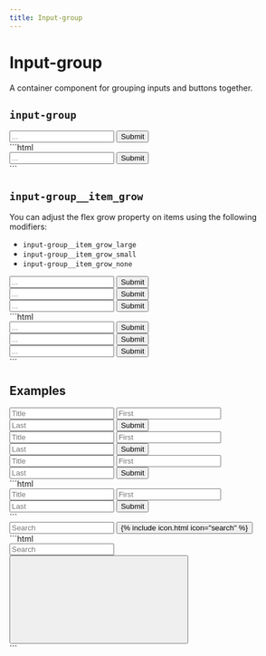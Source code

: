 ```yaml
---
title: Input-group
---
```


# Input-group

<p>A container component for grouping inputs and buttons together.</p>

## `input-group`

<div class="demo grid grid_md">
  <div class="demo__render grid__item">
    <div class="input-group">
      <input class="input-group__item input" placeholder="..." type="text" />
      <button class="input-group__item button button_color_primary">Submit</button>
    </div>
  </div>
  <div class="grid__item size_6">
  <div class="demo__code" markdown="1">
```html
<div class="input-group">
  <input class="input-group__item input" placeholder="..." type="text" />
  <button class="input-group__item button">Submit</button>
</div>
```
  </div>
  </div>
</div>

## `input-group__item_grow`

You can adjust the flex grow property on items using the following modifiers:

* `input-group__item_grow_large`
* `input-group__item_grow_small`
* `input-group__item_grow_none`

<div class="demo grid grid_md">
  <div class="demo__render grid__item spacing">
    <div class="demo__group">
      <div class="input-group">
        <input class="input-group__item input-group__item_grow_large input" placeholder="..." type="text" />
        <button class="input-group__item button button_color_primary">Submit</button>
      </div>
    </div>
    <div class="demo__group">
      <div class="input-group">
        <input class="input-group__item input" placeholder="..." type="text" />
        <button class="input-group__item input-group__item_grow_small button button_color_primary">Submit</button>
      </div>
    </div>
    <div class="demo__group">
      <div class="input-group">
        <input class="input-group__item input" placeholder="..." type="text" />
        <button class="input-group__item input-group__item_grow_none button button_color_primary">Submit</button>
      </div>
    </div>
  </div>
  <div class="grid__item size_6">
  <div class="demo__code" markdown="1">
```html
<div class="input-group">
  <input class="input-group__item input-group__item_grow_large input" placeholder="..." type="text" />
  <button class="input-group__item button button_color_primary">Submit</button>
</div>
<div class="input-group">
  <input class="input-group__item input" placeholder="..." type="text" />
  <button class="input-group__item input-group__item_grow_small button button_color_primary">Submit</button>
</div>
<div class="input-group">
  <input class="input-group__item input" placeholder="..." type="text" />
  <button class="input-group__item input-group__item_grow_none button button_color_primary">Submit</button>
</div>
```
  </div>
  </div>
</div>

## Examples

<div class="demo spacing">
  <div class="demo__render spacing">
    <div class="demo__group">
      <div class="input-group">
        <input class="input-group__item input-group__item_grow_small input input_size_small" placeholder="Title" type="text" />
        <input class="input-group__item input input_size_small" placeholder="First" type="text" />
        <input class="input-group__item input input_size_small" placeholder="Last" type="text" />
        <button class="input-group__item input-group__item_grow_small button button_size_small button_color_primary">Submit</button>
      </div>
    </div>
    <div class="demo__group">
      <div class="input-group">
        <input class="input-group__item input-group__item_grow_small input" placeholder="Title" type="text" />
        <input class="input-group__item input" placeholder="First" type="text" />
        <input class="input-group__item input" placeholder="Last" type="text" />
        <button class="input-group__item input-group__item_grow_small button button_color_primary">Submit</button>
      </div>
    </div>
    <div class="demo__group">
      <div class="input-group">
        <input class="input-group__item input-group__item_grow_small input input_size_large" placeholder="Title" type="text" />
        <input class="input-group__item input input_size_large" placeholder="First" type="text" />
        <input class="input-group__item input input_size_large" placeholder="Last" type="text" />
        <button class="input-group__item input-group__item_grow_small button button_size_large button_color_primary">Submit</button>
      </div>
    </div>
  </div>
  <div class="demo__code" markdown="1">
```html
<div class="input-group">
  <input class="input-group__item input-group__item_grow_small input" placeholder="Title" type="text" />
  <input class="input-group__item input" placeholder="First" type="text" />
  <input class="input-group__item input" placeholder="Last" type="text" />
  <button class="input-group__item input-group__item_grow_small button button_color_primary">Submit</button>
</div>
```
  </div>
</div>

<div class="demo grid grid_md">
  <div class="demo__render grid__item">
    <div class="input-group">
      <input class="input-group__item input" placeholder="Search" type="text" />
      <button class="input-group__item input-group__item_grow_none button button_icon button_color_primary">
        {% include icon.html icon="search" %}
      </button>
    </div>
  </div>
  <div class="grid__item size_6">
  <div class="demo__code" markdown="1">
```html
<div class="input-group">
  <input class="input-group__item input" placeholder="Search" type="text" />
  <button class="input-group__item input-group__item_grow_none button button_icon button_color_primary">
    <svg role="img" class="icon">
      <use xlink:href="#search"></use>
    </svg>
  </button>
</div>
```
  </div>
  </div>
</div>
